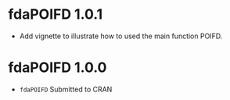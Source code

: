 # fdaPOIFD 1.0.1
* Add vignette to illustrate how to used  the main function POIFD.

# fdaPOIFD 1.0.0
* `fdaPOIFD` Submitted to CRAN
